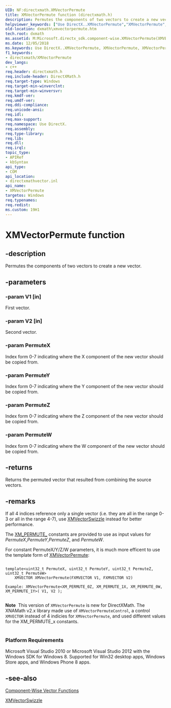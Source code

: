 ```yaml
---
UID: NF:directxmath.XMVectorPermute
title: XMVectorPermute function (directxmath.h)
description: Permutes the components of two vectors to create a new vector.
helpviewer_keywords: ["Use DirectX..XMVectorPermute","XMVectorPermute","XMVectorPermute method [DirectX Math Support APIs]","dxmath.xmvectorpermute"]
old-location: dxmath\xmvectorpermute.htm
tech.root: dxmath
ms.assetid: M:Microsoft.directx_sdk.component-wise.XMVectorPermute(XMVECTOR,XMVECTOR,unit32_t,unit32_t,unit32_t,unit32_t)
ms.date: 12/05/2018
ms.keywords: Use DirectX..XMVectorPermute, XMVectorPermute, XMVectorPermute method [DirectX Math Support APIs], dxmath.xmvectorpermute
f1_keywords:
- directxmath/XMVectorPermute
dev_langs:
- c++
req.header: directxmath.h
req.include-header: DirectXMath.h
req.target-type: Windows
req.target-min-winverclnt: 
req.target-min-winversvr: 
req.kmdf-ver: 
req.umdf-ver: 
req.ddi-compliance: 
req.unicode-ansi: 
req.idl: 
req.max-support: 
req.namespace: Use DirectX.
req.assembly: 
req.type-library: 
req.lib: 
req.dll: 
req.irql: 
topic_type:
- APIRef
- kbSyntax
api_type:
- COM
api_location:
- directxmathvector.inl
api_name:
- XMVectorPermute
targetos: Windows
req.typenames: 
req.redist: 
ms.custom: 19H1
---
```


# XMVectorPermute function


## -description


Permutes the components of two vectors to create a new vector.


## -parameters




### -param V1 [in]

First vector.


### -param V2 [in]

Second vector.


### -param PermuteX

Index form 0-7 indicating where the X component of the new vector should be copied from.


### -param PermuteY

Index form 0-7 indicating where the Y component of the new vector should be copied from.


### -param PermuteZ

Index form 0-7 indicating where the Z component of the new vector should be copied from.


### -param PermuteW

Index form 0-7 indicating where the W component of the new vector should be copied from.


## -returns



Returns the permuted vector that resulted from combining the source vectors.




## -remarks



If all 4 indices reference only a single vector (i.e. they are all in the range 0-3 or all in the range 4-7), 
    use <a href="https://docs.microsoft.com/windows/desktop/api/directxmath/nf-directxmath-xmvectorswizzle">XMVectorSwizzle</a> instead for better performance.

The <a href="https://docs.microsoft.com/windows/desktop/dxmath/ovw-xnamath-reference-constants">XM_PERMUTE_</a> constants are provided to
    use as input values for <i>PermuteX</i>,<i>PermuteY</i>,<i>PermuteZ</i>, and <i>PermuteW</i>.

For constant PermuteX/Y/Z/W parameters, it is much more efficent to use the template form of
    <a href="https://docs.microsoft.com/windows/desktop/dxmath/xmvectorpermute-template">XMVectorPermute</a>:


```

template<uint32_t PermuteX, uint32_t PermuteY, uint32_t PermuteZ, uint32_t PermuteW>
    XMVECTOR XMVectorPermute(FXMVECTOR V1, FXMVECTOR V2)

Example: XMVectorPermute<XM_PERMUTE_0Z, XM_PERMUTE_1X, XM_PERMUTE_0W, XM_PERMUTE_1Y>( V1, V2 );
   
```


<div class="alert"><b>Note</b>  This version of <code>XMVectorPermute</code> is new for DirectXMath.  The XNAMath v2.x library made use of <code>XMVectorPermuteControl</code>, 
     a control <code>XMVECTOR</code> instead of 4 indicies for <code>XMVectorPermute</code>, and used different values for the XM_PERMUTE_x constants.</div>
<div> </div>
<h3><a id="Platform_Requirements"></a><a id="platform_requirements"></a><a id="PLATFORM_REQUIREMENTS"></a>Platform Requirements</h3>
Microsoft Visual Studio 2010 or Microsoft Visual Studio 2012 with the Windows SDK for Windows 8. Supported for Win32 desktop apps, Windows Store apps, and Windows Phone 8 apps.




## -see-also




<a href="https://docs.microsoft.com/windows/desktop/dxmath/ovw-xnamath-reference-functions-vector-component-wise">Component-Wise Vector Functions</a>



<a href="https://docs.microsoft.com/windows/desktop/api/directxmath/nf-directxmath-xmvectorswizzle">XMVectorSwizzle</a>
 

 

